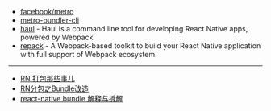 - [facebook/metro](https://github.com/facebook/metro)
- [metro-bundler-cli](https://github.com/tsyeyuanfeng/metro-bundler-cli#readme)
- [haul](https://github.com/callstack/haul) - Haul is a command line tool for developing React Native apps, powered by Webpack
- [repack](https://github.com/callstack/repack) - A Webpack-based toolkit to build your React Native application with full support of Webpack ecosystem.

---

- [RN 打包那些事儿](https://blog.ymfe.org/RN%E6%89%93%E5%8C%85%E9%82%A3%E4%BA%9B%E4%BA%8B%E5%84%BF/)
- [RN分包之Bundle改造](http://liuley.cn/%E6%8A%80%E6%9C%AF/2018/03/23/rn-split-bundle.html)
- [react-native bundle 解释与拆解](https://4ndroidev.github.io/2017/09/06/react-native-bundle/)
